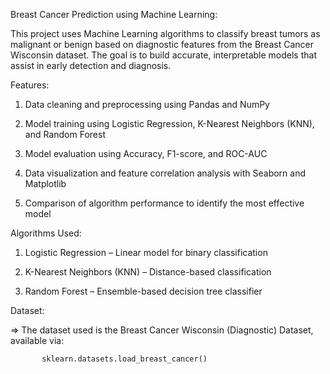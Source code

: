 Breast Cancer Prediction using Machine Learning:

This project uses Machine Learning algorithms to classify breast tumors as malignant or benign based on diagnostic features from the Breast Cancer Wisconsin dataset.
The goal is to build accurate, interpretable models that assist in early detection and diagnosis.

Features:

1. Data cleaning and preprocessing using Pandas and NumPy

2. Model training using Logistic Regression, K-Nearest Neighbors (KNN), and Random Forest

3. Model evaluation using Accuracy, F1-score, and ROC-AUC

4. Data visualization and feature correlation analysis with Seaborn and Matplotlib

5. Comparison of algorithm performance to identify the most effective model

Algorithms Used:

1. Logistic Regression – Linear model for binary classification

2. K-Nearest Neighbors (KNN) – Distance-based classification

3. Random Forest – Ensemble-based decision tree classifier

Dataset:

=> The dataset used is the Breast Cancer Wisconsin (Diagnostic) Dataset, available via:

           sklearn.datasets.load_breast_cancer()
